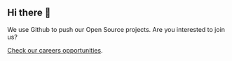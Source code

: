 ## Hi there 👋



We use Github to push our Open Source projects.
Are you interested to join us?

[Check our careers opportunities](https://www.linova.de/en/jobs). 


